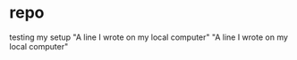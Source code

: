 # repo
testing my setup
"A line I wrote on my local computer" 
"A line I wrote on my local computer" 

